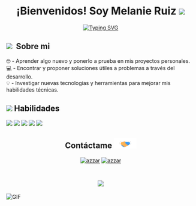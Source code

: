
<h1 align="center"><b> ¡Bienvenidos! Soy Melanie Ruiz </b> <img src="https://media.giphy.com/media/hvRJCLFzcasrR4ia7z/giphy.gif" width="35"></h1>
<p align="center">
<a href="https://git.io/typing-svg"><img src="https://readme-typing-svg.demolab.com?font=&pause=1000&width=435&lines=Desarrolladora+Backend+.NET" alt="Typing SVG" /></a>
</p>
<h2><img src="https://media.giphy.com/media/iY8CRBdQXODJSCERIr/giphy.gif" width="30px">&nbsp; Sobre mi </h2> 
🤓 - Aprender algo nuevo y ponerlo a prueba en mis proyectos personales.
<br>
💻 - Encontrar y proponer soluciones útiles a problemas a través del desarrollo.
<br> 
💡 - Investigar nuevas tecnologias y herramientas para mejorar mis habilidades técnicas.
<br>
<h2> <img src="https://media2.giphy.com/media/QssGEmpkyEOhBCb7e1/giphy.gif?cid=ecf05e47a0n3gi1bfqntqmob8g9aid1oyj2wr3ds3mg700bl&rid=giphy.gif" width ="25"/> Habilidades </h2>
<P>
<img src="https://upload.wikimedia.org/wikipedia/commons/4/4f/Csharp_Logo.png" width="60px">
<img src="https://raw.githubusercontent.com/dotnet/docs/cb475ed45f881e9462e34764480d3b0ebce85e91/docs/images/hub/netcore.svg" width="50px"> 
<img src="https://www.fixedbuffer.com/wp-content/uploads/2018/09/EFCore.png" width="50px">
<img src="https://upload.wikimedia.org/wikipedia/de/8/8c/Microsoft_SQL_Server_Logo.svg" width="50px">
<img src="https://raw.githubusercontent.com/vimal-verma/vimal-verma/v2/img/icons8-git.svg" width ="50px">
</P>
<h2 align="center"> Contáctame <img src="https://github.com/0xAbdulKhalid/0xAbdulKhalid/raw/main/assets/mdImages/handshake.gif" width ="60"></h2>
<div>
  <p align="center">
      <a href="https://www.linkedin.com/in/melaniedruiz/" target="blank"><img align="center"
         src="https://img.shields.io/badge/in/melaniedruiz-%231DA1F2.svg?style=for-the-badge&logo=linkedin&logoColor=white"
         alt="azzar" height="30"/></a>
      <a href="mailto:melaniedaianaruiz@gmail.com" target="blank"><img align="center"
         src="https://img.shields.io/badge/melaniedaianaruiz@gmail.com-EA4335.svg?style=for-the-badge&logo=gmail&logoColor=white"
         alt="azzar" height="30"/></a>
    </p>
</div>
<br>
<p align="center">
<img src="https://user-images.githubusercontent.com/73097560/115834477-dbab4500-a447-11eb-908a-139a6edaec5c.gif">
</p>
<img align="center" height="200" alt="GIF" src="https://raw.githubusercontent.com/vimal-verma/vimal-verma/v2/img/dino.gif"/>





